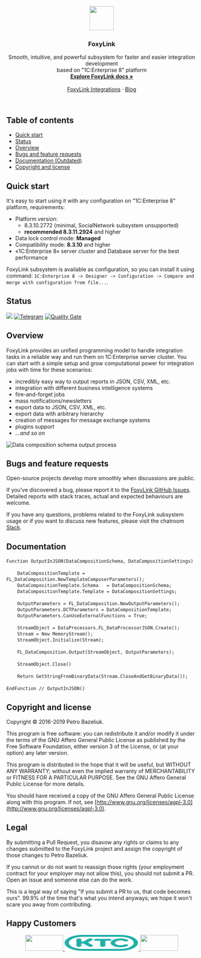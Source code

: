 <p align="center">
  <a href="https://pbazeliuk.com/foxylink">
    <img src="https://github.com/pbazeliuk/FoxyLink/blob/develop/img/FoxyLink64.png" alt="" width=64 height=64>
  </a>
  <h3 align="center">FoxyLink</h3>

  <p align="center">
    Smooth, intuitive, and powerful subsystem for faster and easier integration development 
    <br>based on "1C:Enterprise 8" platform
    <br>
    <a href="https://pbazeliuk.com/foxylink/docs/"><strong>Explore FoxyLink docs »</strong></a>
    <br>
    <br>
    <a href="https://pbazeliuk.com/foxylink/integrations">FoxyLink Integrations</a>
    ·
    <a href="https://pbazeliuk.com/tag/FoxyLink/">Blog</a>
  </p>
</p>

<br>

## Table of contents

- [Quick start](#quick-start)
- [Status](#status)
- [Overview](#overview)
- [Bugs and feature requests](#bugs-and-feature-requests)
- [Documentation (Outdated)](#documentation)
- [Copyright and license](#copyright-and-license)

## Quick start

It's easy to start using it with any configuration on "1C:Enterprise 8" platform, requirements:
- Platform version: 
    - 8.3.10.2772 (minimal, SocialNetwork subsystem unsupported)
    - **recommended 8.3.11.2924** and higher
- Data lock control mode: **Managed**
- Compatibility mode: **8.3.10** and higher
- «1C:Enterprise 8» server cluster and Database server for the best performance 

FoxyLink subsystem is available as configuration, so you can install it using command:
```1C:Enterprise 8 -> Designer -> Configuration -> Compare and merge with configuration from file...```. 

## Status

![](https://vistr.dev/badge?repo=FoxyLinkIO.FoxyLink)
[![Telegram](https://img.shields.io/badge/chat-Telegram-blue.svg)](https://t.me/FoxyLink)
[![Quality Gate](https://sonar.silverbulleters.org/api/badges/gate?key=ktc-foxylink)](https://sonar.silverbulleters.org/dashboard?id=ktc-foxylink)


## Overview

FoxyLink provides an unified programming model to handle integration tasks in a reliable way and run them on 1C:Enterprise server cluster. You can start with a simple setup and grow computational power for integration jobs with time for these scenarios: 

- incredibly easy way to output reports in JSON, CSV, XML, etc.
- integration with different business intelligence systems
- fire-and-forget jobs
- mass notifications/newsletters
- export data to JSON, CSV, XML, etc.
- export data with arbitrary hierarchy  
- creation of messages for message exchange systems
- plugins support
- *...and so on*

![Data composition schema output process](https://raw.githubusercontent.com/pbazeliuk/OutputProcessorExtension/develop/img/OutputProcess.png)

## Bugs and feature requests

Open-source projects develop more smoothly when discussions are public.

If you've discovered a bug, please report it to the [FoxyLink GitHub Issues](https://github.com/pbazeliuk/FoxyLink/issues?state=open). Detailed reports with stack traces, actual and expected behaviours are welcome.

If you have any questions, problems related to the FoxyLink subsystem usage or if you want to discuss new features, please visit the chatroom [Slack](https://foxylinkio.herokuapp.com/).

## Documentation 

```1C-Enterprise
Function OutputInJSON(DataCompositionSchema, DataCompositionSettings)
    
    DataCompositionTemplate = FL_DataComposition.NewTemplateComposerParameters();
    DataCompositionTemplate.Schema   = DataCompositionSchema;
    DataCompositionTemplate.Template = DataCompositionSettings;
    
    OutputParameters = FL_DataComposition.NewOutputParameters();
    OutputParameters.DCTParameters = DataCompositionTemplate;
    OutputParameters.CanUseExternalFunctions = True;
    
    StreamObject = DataProcessors.FL_DataProcessorJSON.Create();
    Stream = New MemoryStream();
    StreamObject.Initialize(Stream);
	
    FL_DataComposition.Output(StreamObject, OutputParameters);

    StreamObject.Close()
    
    Return GetStringFromBinaryData(Stream.CloseAndGetBinaryData());
   
EndFunction // OutputInJSON()
```

## Copyright and license

Copyright © 2016-2019 Petro Bazeliuk.

This program is free software: you can redistribute it and/or modify
it under the terms of the GNU Affero General Public License as
published by the Free Software Foundation, either version 3 of the
License, or (at your option) any later version.

This program is distributed in the hope that it will be useful,
but WITHOUT ANY WARRANTY; without even the implied warranty of
MERCHANTABILITY or FITNESS FOR A PARTICULAR PURPOSE.  See the
GNU Affero General Public License for more details.

You should have received a copy of the GNU Affero General Public License
along with this program. If not, see [http://www.gnu.org/licenses/agpl-3.0](http://www.gnu.org/licenses/agpl-3.0).

Legal
------

By submitting a Pull Request, you disavow any rights or claims to any changes submitted to the FoxyLink project and assign the copyright of those changes to Petro Bazeliuk.

If you cannot or do not want to reassign those rights (your employment contract for your employer may not allow this), you should not submit a PR. Open an issue and someone else can do the work.

This is a legal way of saying "If you submit a PR to us, that code becomes ours". 99.9% of the time that's what you intend anyways; we hope it won't scare you away from contributing.

## Happy Customers

<p align="center">
  <a href="https://www.riger.ca/">
    <img src="https://github.com/FoxyLinkIO/FoxyLink/blob/develop/img/customers/Riger.ca.png" alt="" width=100px height=42px/>
  </a>
  <a href="https://ktc.ua/">
    <img src="https://github.com/FoxyLinkIO/FoxyLink/blob/develop/img/customers/ktc.svg" alt="" width=196px height=42px/>
  </a>
  <a href="https://previa.uk.com/">
    <img src="https://github.com/FoxyLinkIO/FoxyLink/blob/develop/img/customers/previa.uk.png" alt="" width=100px height=42px/>
  </a>
</p>

